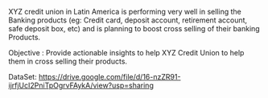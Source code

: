 XYZ credit union in Latin America is performing very well in selling the Banking products (eg: Credit card, deposit account, retirement account, safe deposit box,  etc) and is planning to boost cross selling of their banking Products.
 

Objective : Provide actionable insights to help XYZ Credit Union to help them in cross selling their products. 

DataSet: https://drive.google.com/file/d/16-nzZR91-ijrfjUcI2PniTpOgrvFAykA/view?usp=sharing 
